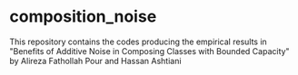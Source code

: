 # composition_noise
This repository contains the codes producing the empirical results in "Benefits of Additive Noise in Composing Classes with Bounded Capacity" by Alireza Fathollah Pour and Hassan Ashtiani
